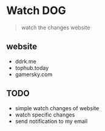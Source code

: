 # Watch DOG

> watch the changes website

## website

- ddrk.me
- tophub.today
- gamersky.com


## TODO

- simple watch changes of website
- watch specific changes
- send notification to my email
